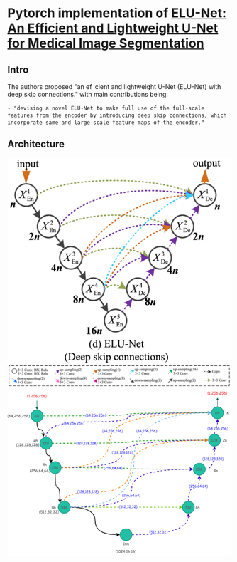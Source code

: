 # Pytorch implementation of **[ELU-Net: An Efficient and Lightweight U-Net for Medical Image Segmentation](https://ieeexplore.ieee.org/document/9745574)**

## Intro
The authors proposed "an ef cient and lightweight
U-Net (ELU-Net) with deep skip connections." with main contributions being:

    - "devising a novel ELU-Net to make full use of the full-scale features from the encoder by introducing deep skip connections, which incorporate same and large-scale feature maps of the encoder."
  
## Architecture
![ELU-Net architecture](elunet_arch.png)
![blocks](blocks.png)
![values](ELUnet.drawio.png)
